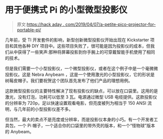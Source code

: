 # 用于便携式 Pi 的小型微型投影仪

> 原文:[https://hack aday . com/2019/04/07/a-petite-pico-projector-for-portable-pi/](https://hackaday.com/2019/04/07/a-petite-pico-projector-for-portable-pi/)

几年前，受 TI 开发套件的影响，新型创新微型投影仪开始出现在 Kickstarter 项目和其他各种 DIY 项目中。这些项目失败了，很可能是因为投影仪的成本，但我们从中获得了一些笑声:那种将屏幕投影到你手腕上的可穿戴智能手机使用了相同的技术。

但是我们需要一个小型投影仪，一个微型投影仪，或者在这个例子中是一个毫微微投影仪。这是 Nebra Anybeam ，这是一个使用激光的小型投影仪，它的形状是树莓皮帽子。我们要祝贺这个团队首先发布了他们产品的理想用例。

这款微型投影仪的主要特性解决了现有投影仪的缺点，可以放在口袋里。这用的是激光，没有灯泡，功耗可以低至 3 瓦。电源通过微型 USB 电缆提供。这款投影仪的分辨率为 720p，足以快速设置观看电影，但亮度被列为相当于 150 ANSI 流明，与几年前的小型投影仪差不多。

但当然，最大的卖点不是亮度或分辨率，而是投影仪本身的小巧。有一个开发者工具包，一个 Pi 帽子，一个适合你的口袋里的带外壳的版本，和一个“怪物球”版本的 Anybeam。